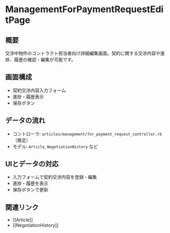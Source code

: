 # ManagementForPaymentRequestEditPage

## 概要
交渉中物件のコントラクト担当者向け詳細編集画面。契約に関する交渉内容や進捗、履歴の確認・編集が可能です。

## 画面構成
- 契約交渉内容入力フォーム
- 進捗・履歴表示
- 保存ボタン

## データの流れ
- コントローラ: `articles/management/for_payment_request_controller.rb`（推定）
- モデル: `Article`, `NegotiationHistory` など

## UIとデータの対応
- 入力フォームで契約交渉内容を登録・編集
- 進捗・履歴を表示
- 保存ボタンで更新

## 関連リンク
- [[Article]]
- [[NegotiationHistory]] 